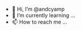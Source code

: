 - 👋 Hi, I’m @andcyamp
- 🌱 I’m currently learning ...
- 📫 How to reach me ...
<!---
andcyamp/andcyamp is a ✨ special ✨ repository because its `README.md` (this file) appears on your GitHub profile.
You can click the Preview link to take a look at your changes.
--->
